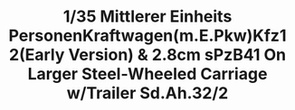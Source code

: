 ---
layout: product
title: "1/35 Mittlerer Einheits PersonenKraftwagen(m.E.Pkw)Kfz12(Early Version) & 2.8cm sPzB41 On Larger Steel-Wheeled Carriage w/Trailer Sd.Ah.32/2"
price: "TBA" 
desc: "Maketa"
img_path: "/assets/img/BRNC35209.webp"
brand: "Bronco"
available: false
special_offer: false
new: false
soon: false
cat: "010000"
subcat: "015800"
subsubcat: "0N/A"
sifra: "BRNC35209"
popular: false
---